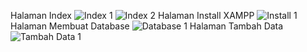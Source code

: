 Halaman Index
![Index 1](https://user-images.githubusercontent.com/54885057/88497539-e042ea00-cfea-11ea-9931-7e105b0eda27.png)
![Index 2](https://user-images.githubusercontent.com/54885057/88497576-fbadf500-cfea-11ea-8689-f77f5b7b5929.png)
Halaman Install XAMPP
![Install 1](https://user-images.githubusercontent.com/54885057/88497665-42035400-cfeb-11ea-9bb5-25f84fbbeee6.png)
Halaman Membuat Database
![Database 1](https://user-images.githubusercontent.com/54885057/88497672-44fe4480-cfeb-11ea-9cb8-a88f2e3fa4f2.png)
Halaman Tambah Data
![Tambah Data 1](https://user-images.githubusercontent.com/54885057/88497670-43cd1780-cfeb-11ea-95ec-9a29b4cdb775.png)
